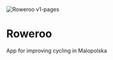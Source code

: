![Roweroo v1-pages](https://github.com/user-attachments/assets/80c53810-620e-4040-a20f-8745344b30c4)
# Roweroo
App for improving cycling in Malopolska

